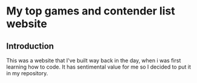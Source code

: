 # My top games and contender list website

## Introduction

This was a website that I've built way back in the day, when i was first learning how to code. It has sentimental value for me so I decided to put it in my repository. 